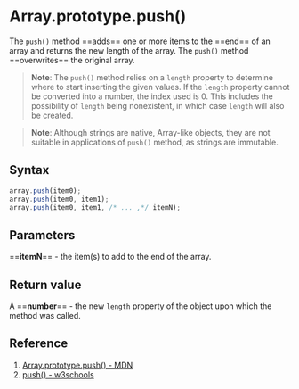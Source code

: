 # Array.prototype.push()

The `push()` method ==adds== one or more items to the ==end== of an array and returns the new length of the array. The `push()` method ==overwrites== the original array.

> **Note**: The `push()` method relies on a `length` property to determine where to start inserting the given values. If the `length` property cannot be converted into a number, the index used is 0. This includes the possibility of `length` being nonexistent, in which case `length` will also be created.

> **Note**: Although strings are native, Array-like objects, they are not suitable in applications of `push()` method, as strings are immutable.

## Syntax

```js
array.push(item0);
array.push(item0, item1);
array.push(item0, item1, /* ... ,*/ itemN);
```

## Parameters

==**itemN**== - the item(s) to add to the end of the array.

## Return value

A ==**number**== - the new `length` property of the object upon which the method was called.

## Reference

1. [Array.prototype.push() - MDN](https://developer.mozilla.org/en-US/docs/Web/JavaScript/Reference/Global_Objects/Array/push)
2. [push() - w3schools](https://www.w3schools.com/jsref/jsref_push.asp)
